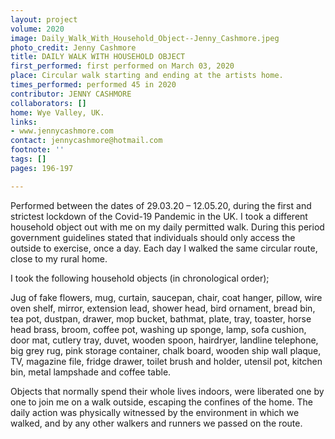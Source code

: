 ```yaml
---
layout: project
volume: 2020
image: Daily_Walk_With_Household_Object--Jenny_Cashmore.jpeg
photo_credit: Jenny Cashmore
title: DAILY WALK WITH HOUSEHOLD OBJECT
first_performed: first performed on March 03, 2020
place: Circular walk starting and ending at the artists home.
times_performed: performed 45 in 2020
contributor: JENNY CASHMORE
collaborators: []
home: Wye Valley, UK.
links:
- www.jennycashmore.com
contact: jennycashmore@hotmail.com
footnote: ''
tags: []
pages: 196-197

---
```


Performed between the dates of 29.03.20 – 12.05.20, during the first and strictest lockdown of the Covid-19 Pandemic in the UK. I took a different household object out with me on my daily permitted walk. During this period government guidelines stated that individuals should only access the outside to exercise, once a day. Each day I walked the same circular route, close to my rural home. 

I took the following household objects (in chronological order);

Jug of fake flowers, mug, curtain, saucepan, chair, coat hanger, pillow, wire oven shelf, mirror, extension lead, shower head, bird ornament, bread bin, tea pot, dustpan, drawer, mop bucket, bathmat, plate, tray, toaster, horse head brass, broom, coffee pot, washing up sponge, lamp, sofa cushion, door mat, cutlery tray, duvet, wooden spoon, hairdryer, landline telephone, big grey rug, pink storage container, chalk board, wooden ship wall plaque, TV, magazine file, fridge drawer, toilet brush and holder, utensil pot, kitchen bin, metal lampshade and coffee table.

Objects that normally spend their whole lives indoors, were liberated one by one to join me on a walk outside, escaping the confines of the home. The daily action was physically witnessed by the environment in which we walked, and by any other walkers and runners we passed on the route.
